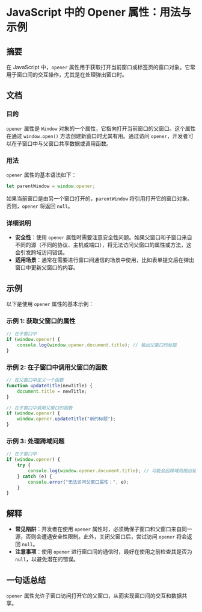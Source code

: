 <!--
Meta Description: # JavaScript 中的 Opener 属性：用法与示例 ## 摘要 在 JavaScript 中，`opener` 属性用于获取打开当前窗口或标签页的窗口对象。它常用于窗口间的交互操作，尤其是在处理弹出窗口时。 ## 文档 ### 目的 `opener` 属性是 `Window` 对象的一个...
Meta Keywords: opener, window, javascript, null, console
-->

# JavaScript 中的 Opener 属性：用法与示例

## 摘要
在 JavaScript 中，`opener` 属性用于获取打开当前窗口或标签页的窗口对象。它常用于窗口间的交互操作，尤其是在处理弹出窗口时。

## 文档
### 目的
`opener` 属性是 `Window` 对象的一个属性，它指向打开当前窗口的父窗口。这个属性在通过 `window.open()` 方法创建新窗口时尤其有用。通过访问 `opener`，开发者可以在子窗口中与父窗口共享数据或调用函数。

### 用法
`opener` 属性的基本语法如下：
```javascript
let parentWindow = window.opener;
```
如果当前窗口是由另一个窗口打开的，`parentWindow` 将引用打开它的窗口对象。否则，`opener` 将返回 `null`。

### 详细说明
- **安全性**：使用 `opener` 属性时需要注意安全性问题。如果父窗口和子窗口来自不同的源（不同的协议、主机或端口），将无法访问父窗口的属性或方法，这会引发跨域访问错误。
- **适用场景**：通常在需要进行窗口间通信的场景中使用，比如表单提交后在弹出窗口中更新父窗口的内容。
  
## 示例
以下是使用 `opener` 属性的基本示例：

### 示例 1: 获取父窗口的属性
```javascript
// 在子窗口中
if (window.opener) {
    console.log(window.opener.document.title); // 输出父窗口的标题
}
```

### 示例 2: 在子窗口中调用父窗口的函数
```javascript
// 在父窗口中定义一个函数
function updateTitle(newTitle) {
    document.title = newTitle;
}

// 在子窗口中调用父窗口的函数
if (window.opener) {
    window.opener.updateTitle("新的标题");
}
```

### 示例 3: 处理跨域问题
```javascript
// 在子窗口中
if (window.opener) {
    try {
        console.log(window.opener.document.title); // 可能会因跨域而抛出错误
    } catch (e) {
        console.error("无法访问父窗口属性：", e);
    }
}
```

## 解释
- **常见陷阱**：开发者在使用 `opener` 属性时，必须确保子窗口和父窗口来自同一源，否则会遭遇安全性限制。此外，关闭父窗口后，尝试访问 `opener` 将会返回 `null`。
- **注意事项**：使用 `opener` 进行窗口间的通信时，最好在使用之前检查其是否为 `null`，以避免潜在的错误。

## 一句话总结
`opener` 属性允许子窗口访问打开它的父窗口，从而实现窗口间的交互和数据共享。